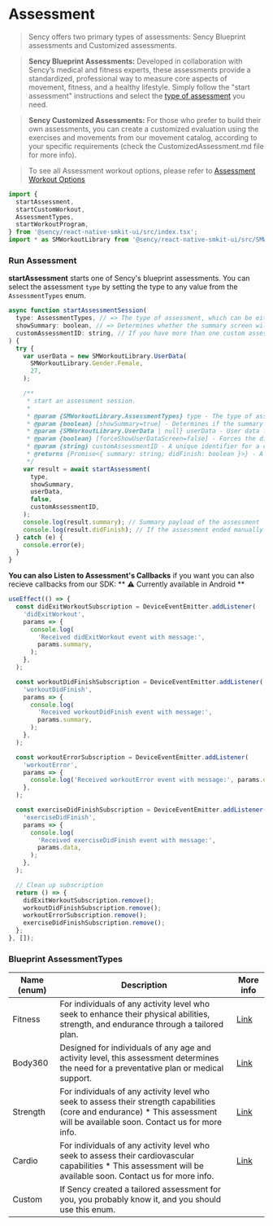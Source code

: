 # Assessment

> Sency offers two primary types of assessments: Sency Blueprint assessments and Customized assessments.

> **Sency Blueprint Assessments:** Developed in collaboration with Sency’s medical and fitness experts, these assessments provide a standardized, professional way to measure core aspects of movement, fitness, and a healthy lifestyle. Simply follow the "start assessment" instructions and select the [type of assessment](#assessment-types) you need.

> **Sency Customized Assessments:** For those who prefer to build their own assessments, you can create a customized evaluation using the exercises and movements from our movement catalog, according to your specific requirements (check the CustomizedAssessment.md file for more info).

> To see all Assessment workout options, please refer to [Assessment Workout Options](https://github.com/sency-ai/smkit-ui-react-native-demo/blob/main/Assessment-Workout-Options.md)

```js
import {
  startAssessment,
  startCustomWorkout,
  AssessmentTypes,
  startWorkoutProgram,
} from '@sency/react-native-smkit-ui/src/index.tsx';
import * as SMWorkoutLibrary from '@sency/react-native-smkit-ui/src/SMWorkout.tsx';
```

### Run Assessment

**startAssessment** starts one of Sency's blueprint assessments.
You can select the assessment `type` by setting the type to any value from the `AssessmentTypes` enum.

```js
async function startAssessmentSession(
  type: AssessmentTypes, // => The type of assessment, which can be either AssessmentTypes.Fitness or AssessmentTypes.Custom.
  showSummary: boolean, // => Determines whether the summary screen will be presented at the end of the exercise.
  customAssessmentID: string, // If you have more than one custom assessment, use the customAssessmentID to specify which one to call, if not please use null.
) {
  try {
    var userData = new SMWorkoutLibrary.UserData(
      SMWorkoutLibrary.Gender.Female,
      27,
    );

    /**
     * start an assessment session.
     *
     * @param {SMWorkoutLibrary.AssessmentTypes} type - The type of assessment to start.
     * @param {boolean} [showSummary=true] - Determines if the summary should be shown after assessment completion.
     * @param {SMWorkoutLibrary.UserData | null} userData - User data for the assessment session, or `null` if no user data is provided.
     * @param {boolean} [forceShowUserDataScreen=false] - Forces the display of the user data screen even if user data is provided.
     * @param {string} customAssessmentID - A unique identifier for a custom assessment session.
     * @returns {Promise<{ summary: string; didFinish: boolean }>} - A promise that resolves with an object containing the summary and a flag indicating whether the assessment finished.
     */
    var result = await startAssessment(
      type,
      showSummary,
      userData,
      false,
      customAssessmentID,
    );
    console.log(result.summary); // Summary payload of the assessment
    console.log(result.didFinish); // If the assessment ended manually ? true : false
  } catch (e) {
    console.error(e);
  }
}
```

**You can also Listen to Assessment's Callbacks**
if you want you can also recieve callbacks from our SDK:
** ⚠️ Currently available in Android **

```js
useEffect(() => {
  const didExitWorkoutSubscription = DeviceEventEmitter.addListener(
    'didExitWorkout',
    params => {
      console.log(
        'Received didExitWorkout event with message:',
        params.summary,
      );
    },
  );

  const workoutDidFinishSubscription = DeviceEventEmitter.addListener(
    'workoutDidFinish',
    params => {
      console.log(
        'Received workoutDidFinish event with message:',
        params.summary,
      );
    },
  );

  const workoutErrorSubscription = DeviceEventEmitter.addListener(
    'workoutError',
    params => {
      console.log('Received workoutError event with message:', params.error);
    },
  );

  const exerciseDidFinishSubscription = DeviceEventEmitter.addListener(
    'exerciseDidFinish',
    params => {
      console.log(
        'Received exerciseDidFinish event with message:',
        params.data,
      );
    },
  );

  // Clean up subscription
  return () => {
    didExitWorkoutSubscription.remove();
    workoutDidFinishSubscription.remove();
    workoutErrorSubscription.remove();
    exerciseDidFinishSubscription.remove();
  };
}, []);
```

### Blueprint AssessmentTypes <a name="assessment-types"></a>

| Name (enum) | Description                                                                                                                                                                    | More info                                                                                    |
| ----------- | ------------------------------------------------------------------------------------------------------------------------------------------------------------------------------ | -------------------------------------------------------------------------------------------- |
| Fitness     | For individuals of any activity level who seek to enhance their physical abilities, strength, and endurance through a tailored plan.                                           | [Link](https://github.com/sency-ai/smkit-sdk/blob/main/Assessments/AI-Fitness-Assessment.md) |
| Body360     | Designed for individuals of any age and activity level, this assessment determines the need for a preventative plan or medical support.                                        | [Link](https://github.com/sency-ai/smkit-sdk/blob/main/Assessments/360-Body-Assessment.md)   |
| Strength    | For individuals of any activity level who seek to assess their strength capabilities (core and endurance) \* This assessment will be available soon. Contact us for more info. | [Link](https://github.com/sency-ai/smkit-sdk/blob/main/Assessments/Strength.md)              |
| Cardio      | For individuals of any activity level who seek to assess their cardiovascular capabilities \* This assessment will be available soon. Contact us for more info.                | [Link](https://github.com/sency-ai/smkit-sdk/blob/main/Assessments/Cardio.md)                |
| Custom      | If Sency created a tailored assessment for you, you probably know it, and you should use this enum.                                                                            |                                                                                              |
